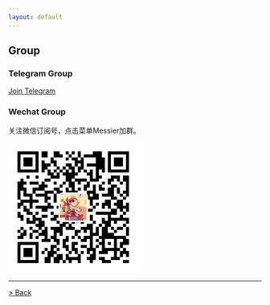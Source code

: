 ```yaml
---
layout: default
---
```


## Group


### Telegram Group

[Join Telegram](https://t.me/messier_group)

### Wechat Group

关注微信订阅号，点击菜单Messier加群。

![fun](/images/fun.jpg)



---

[> Back](./)
